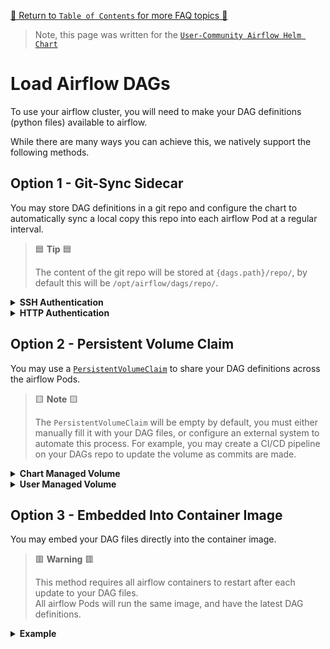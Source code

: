 [🔗 Return to `Table of Contents` for more FAQ topics 🔗](https://github.com/airflow-helm/charts/tree/main/charts/airflow#frequently-asked-questions)

> Note, this page was written for the [`User-Community Airflow Helm Chart`](https://github.com/airflow-helm/charts/tree/main/charts/airflow)

# Load Airflow DAGs

To use your airflow cluster, you will need to make your DAG definitions (python files) available to airflow.

While there are many ways you can achieve this, we natively support the following methods.

## Option 1 - Git-Sync Sidecar 

You may store DAG definitions in a git repo and configure the chart to automatically sync a local copy this repo into each airflow Pod at a regular interval.

> 🟦 __Tip__ 🟦
>
> The content of the git repo will be stored at `{dags.path}/repo/`, 
> by default this will be `/opt/airflow/dags/repo/`.

<details>
<summary>
  <a id="ssh-authentication"></a>
  <b>SSH Authentication</b>
</summary>

---

The git-sync sidecars can access the git repo using SSH authentication.

For example to sync `git@github.com:USERNAME/REPOSITORY.git` using the RSA keys stored in `Secret/airflow-ssh-git-secret`:

```yaml
airflow:
  config:
    ## NOTE: set by `dags.gitSync.syncWait`, unless you override it
    #AIRFLOW__SCHEDULER__DAG_DIR_LIST_INTERVAL: 60

dags:
  ## NOTE: this is the default value
  path: /opt/airflow/dags
  
  gitSync:
    enabled: true
    
    ## NOTE: some git providers will need an `ssh://` prefix
    repo: "git@github.com:USERNAME/REPOSITORY.git"
    branch: "master"
    revision: "HEAD"
    
    ## the sub-path within your repo where dags are located
    ## NOTE: airflow will only see dags under this path, but the whole repo will still be synced
    #repoSubPath: "path/to/dags"
    
    ## number of seconds to wait between syncs
    ## NOTE: also sets `AIRFLOW__SCHEDULER__DAG_DIR_LIST_INTERVAL` unless overwritten in `airflow.config`
    syncWait: 60
    
    ## the max number of seconds allowed for a complete sync
    ## NOTE: if your repo takes a very long time to sync, you may need to increase this value
    #syncTimeout: 120
    
    ## the number of consecutive failures allowed before aborting
    ## NOTE: if your repo regularly has intermittent failures, you may wish to set a non-0 value
    #maxFailures: 0
    
    sshSecret: "airflow-ssh-git-secret"
    sshSecretKey: "id_rsa"
    
    ## NOTE: "known_hosts" verification can be disabled by setting to "" 
    sshKnownHosts: |-
      github.com ssh-rsa AAAAB3NzaC1yc2EAAAABIwAAAQEAq2A7hRGmdnm9tUDbO9IDSwBK6TbQa+PXYPCPy6rbTrTtw7PHkccKrpp0yVhp5HdEIcKr6pLlVDBfOLX9QUsyCOV0wzfjIJNlGEYsdlLJizHhbn2mUjvSAHQqZETYP81eFzLQNnPHt4EVVUh7VfDESU84KezmD5QlWpXLmvU31/yMf+Se8xhHTvKSCZIFImWwoG6mbUoWf9nzpIoaSjB+weqqUUmpaaasXVal72J+UX2B+2RPW3RcT0eOzQgqlJL3RKrTJvdsjE3JEAvGq3lGHSZXy28G3skua2SmVi/w4yCE6gbODqnTWlg7+wC604ydGXA8VJiS5ap43JXiUFFAaQ==
```

> 🟦 __Tip__ 🟦
>
> You may create `Secret/airflow-ssh-git-secret` using this command,
> if you have the SSH private key stored under `$HOME/.ssh/id_rsa`:
> 
> ```shell
> kubectl create secret generic \
>   airflow-ssh-git-secret \
>   --from-file=id_rsa=$HOME/.ssh/id_rsa \
>   --namespace my-airflow-namespace
> ```

</details>

<details>
<summary>
  <a id="https-authentication"></a>
  <b>HTTP Authentication</b>
</summary>

---

The git-sync sidecars can access the git repo using HTTP authentication.

For example, to sync `https://github.com/USERNAME/REPOSITORY.git` using the HTTP credentials stored in `Secret/airflow-http-git-secret`:

```yaml
airflow:
  config:
    ## NOTE: set by `dags.gitSync.syncWait`, unless you override it
    #AIRFLOW__SCHEDULER__DAG_DIR_LIST_INTERVAL: 60

dags:
  ## NOTE: this is the default value
  path: /opt/airflow/dags
  
  gitSync:
    enabled: true
    
    repo: "https://github.com/USERNAME/REPOSITORY.git"
    branch: "master"
    revision: "HEAD"
    
    ## the sub-path within your repo where dags are located
    ## NOTE: airflow will only see dags under this path, but the whole repo will still be synced
    #repoSubPath: "path/to/dags"
    
    ## number of seconds to wait between syncs
    ## NOTE: also sets `AIRFLOW__SCHEDULER__DAG_DIR_LIST_INTERVAL` unless overwritten in `airflow.config`
    syncWait: 60
    
    ## the max number of seconds allowed for a complete sync
    ## NOTE: if your repo takes a very long time to sync, you may need to increase this value
    #syncTimeout: 120
    
    ## the number of consecutive failures allowed before aborting
    ## NOTE: if your repo regularly has intermittent failures, you may wish to set a non-0 value
    #maxFailures: 0
    
    httpSecret: "airflow-http-git-secret"
    httpSecretUsernameKey: username
    httpSecretPasswordKey: password
```

> 🟦 __Tip__ 🟦
>
> You may create `Secret/airflow-http-git-secret` using this command, 
> replacing `MY_GIT_USERNAME` and `MY_GIT_TOKEN` with your HTTP credentials:
> 
> ```shell
> kubectl create secret generic \
>   airflow-http-git-secret \
>   --from-literal=username='MY_GIT_USERNAME' \
>   --from-literal=password='MY_GIT_TOKEN' \
>   --namespace my-airflow-namespace
> ```

</details>

## Option 2 - Persistent Volume Claim

You may use a [`PersistentVolumeClaim`](https://kubernetes.io/docs/concepts/storage/persistent-volumes/) to share your DAG definitions across the airflow Pods.

> 🟨 __Note__ 🟨
>
> The `PersistentVolumeClaim` will be empty by default,
> you must either manually fill it with your DAG files, or configure an external system to automate this process.
> For example, you may create a CI/CD pipeline on your DAGs repo to update the volume as commits are made.

<details>
<summary>
  <a id="chart-managed-volume"></a>
  <b>Chart Managed Volume</b>
</summary>

---

The chart can manage the initial creation of a PersistentVolumeClaim for your DAG files.

> 🟦 __Tip__ 🟦
>
> The name of the `PersistentVolumeClaim` will be your helm release-name with `"-dags"` appended.
> <br>
> For example, if you use `helm install my-airflow ...`, the PVC will be called `my-airflow-dags`.

For example, to have the chart create a PersistentVolumeClaim with the `storageClass` called `default` and a `size` of `1Gi`:

```yaml
dags:
  ## NOTE: this is the default value
  path: /opt/airflow/dags
  
  persistence:
    enabled: true
    
    ## NOTE: set `storageClass` to "" for the cluster-default
    storageClass: "default" 
    
    ## NOTE: some types of StorageClass will ignore this request (for example, EFS)
    size: 1Gi
    
    ## NOTE: as multiple Pods read the DAGs concurrently this MUST be ReadOnlyMany or ReadWriteMany
    accessMode: ReadOnlyMany
```

</details>

<details>
<summary>
  <a id="user-managed-volume"></a>
  <b>User Managed Volume</b>
</summary>

---

If you wish to take more control of the PersistentVolumeClaim used for your DAG files, you may create a 
[`PersistentVolumeClaim`](https://kubernetes.io/docs/concepts/storage/persistent-volumes/#persistentvolumeclaims) 
resource inside your helm install namespace and then tell the chart to use it.

For example, to have the chart use an existing PersistentVolumeClaim called `my-dags-pvc`:

```yaml
dags:
  ## NOTE: this is the default value
  path: /opt/airflow/dags
  
  persistence:
    enabled: true
    
    ## NOTE: this is name of your existing volume
    existingClaim: my-dags-pvc
    
    ## NOTE: as multiple Pods read the DAGs concurrently this MUST be ReadOnlyMany or ReadWriteMany
    accessMode: ReadOnlyMany
```

</details>

## Option 3 - Embedded Into Container Image

You may embed your DAG files directly into the container image.

> 🟥 __Warning__ 🟥
>
> This method requires all airflow containers to restart after each update to your DAG files.
> <br>
> All airflow Pods will run the same image, and have the latest DAG definitions.

<details>
<summary>
  <a id="example"></a>
  <b>Example</b>
</summary>

---

This chart uses the official [`apache/airflow`](https://hub.docker.com/r/apache/airflow) Docker images.

Here is a Dockerfile that extends `apache/airflow:2.6.3-python3.9` by placing DAG files into `/opt/airflow/dags`:

```dockerfile
FROM apache/airflow:2.6.3-python3.9

## copy the content of local folder `./my_dag_folder` into container folder `/opt/airflow/dags`
COPY ./my_dag_folder /opt/airflow/dags
```

You might then build and tag this Dockerfile as `MY_REPO:MY_TAG`.

The following values tell the chart to use the `MY_REPO:MY_TAG` container image:

```yaml
airflow:
  image:
    repository: MY_REPO
    tag: MY_TAG

    ## WARNING: even if set to "Always" DO NOT reuse tag names, 
    ##          containers only pull the latest image when restarting
    pullPolicy: IfNotPresent
```

> 🟥 __Warning__ 🟥
>
> Ensure that you NEVER REUSE an image tag name.
> <br>
> This ensures that whenever you update `airflow.image.tag`, all airflow pods will restart and have the same DAGs.
> <br>
> For example, you may append a version or git hash corresponding to your DAGs:
>
> 1. `MY_REPO:MY_TAG-v1`, `MY_REPO:MY_TAG-v2`, `MY_REPO:MY_TAG-v3`
> 2. `MY_REPO:MY_TAG-0.1.0`, `MY_REPO:MY_TAG-0.1.1`, `MY_REPO:MY_TAG-0.1.3`
> 3. `MY_REPO:MY_TAG-a1a1a1a`, `MY_REPO:MY_TAG-a2a2a3a`, `MY_REPO:MY_TAG-a3a3a3a`

</details>